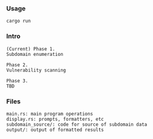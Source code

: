 ### Usage
```
cargo run
```

### Intro
```
(Current) Phase 1. 
Subdomain enumeration

Phase 2.
Vulnerability scanning

Phase 3.
TBD
```

### Files
```
main.rs: main program operations 
display.rs: prompts, formatters, etc
subdomain_source/: code for source of subdomain data
output/: output of formatted results
```

